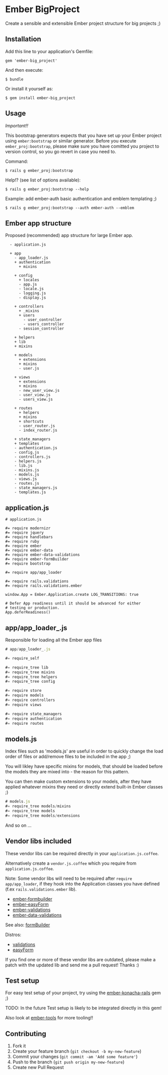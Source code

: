 # Ember BigProject

Create a sensible and extensible Ember project structure for big projects ;)

## Installation

Add this line to your application's Gemfile:

    gem 'ember-big_project'

And then execute:

    $ bundle

Or install it yourself as:

    $ gem install ember-big_project

## Usage

*Important!!*

This bootstrap generators expects that you have set up your Ember project using `ember:bootstrap` or similar generator. Before you execute `ember_proj:bootstrap`, please make sure you have comitted you project to version control, so you go revert in case you need to.

Command:

    $ rails g ember_proj:bootstrap

Help!? (see list of options available):

    $ rails g ember_proj:bootstrap --help

Example: add ember-auth basic authentication and emblem templating ;)

    $ rails g ember_proj:bootstrap --auth ember-auth --emblem

## Ember app structure

Proposed (recommended) app structure for large Ember app.

```
  - application.js

  + app
    - app_loader.js
    + authentication
      + mixins  

    + config
      + locales
      - app.js
      - locale.js
      - logging.js
      - display.js

    + controllers
      + _mixins
      + users
        - user_controller
        - users_controller
      - session_controller

    + helpers
    + lib  
    + mixins

    + models
      + extensions
      + mixins  
      - user.js  

    + views
      + extensions
      + mixins
      - new_user_view.js
      - user_view.js
      - users_view.js

    + routes
      + helpers
      + mixins
      + shortcuts
      - user_router.js
      - index_router.js

    + state_managers
    + templates
    - authentication.js
    - config.js
    - controllers.js
    - helpers.js
    - lib.js
    - mixins.js
    - models.js
    - views.js
    - routes.js
    - state_managers.js
    - templates.js
```

## application.js

```
# application.js

#= require modernizr
#= require jquery
#= require handlebars
#= require ruby
#= require ember
#= require ember-data
#= require ember-data-validations
#= require ember-formBuilder
#= require bootstrap

#= require app/app_loader

#= require rails.validations
#= require rails.validations.ember

window.App = Ember.Application.create LOG_TRANSITIONS: true

# Defer App readiness until it should be advanced for either
# testing or production.
App.deferReadiness()

```

## app/app_loader_.js

Responsible for loading all the Ember app files

```javascript
# app/app_loader_.js

#= require_self

#= require_tree lib
#= require_tree mixins
#= require_tree helpers
#= require_tree config

#= require store
#= require models
#= require controllers
#= require views

#= require state_managers
#= require authentication
#= require routes

```

## models.js

Index files such as 'models.js' are useful in order to quickly change the load order of files or add/remove files to be included in the app ;)

You will likley have specific mixins for models, that should be loaded before the models they are mixed into - the reason for this pattern.

You can then make custom extensions to your models, after they have applied whatever mixins they need or directly extend built-in Ember classes ;)

```javascript
# models.js
#= require_tree models/mixins
#= require_tree models
#= require_tree models/extensions
```

And so on ...

## Vendor libs included

These vendor libs can be required directly in your `application.js.coffee`. 

Alternatively create a `vendor.js.coffee` which you require from `application.js.coffee`. 

Note: Some vendor libs will need to be required after `require app/app_loader`, if they hook into the Application classes you have defined (f.ex `rails.validations.ember` lib).

* [ember-formbuilder](https://github.com/luan/ember-formbuilder)
* [ember-easyForm](https://github.com/dockyard/ember-easyForm)
* [ember-validations](https://github.com/dockyard/ember-validations)
* [ember-data-validations](https://github.com/Myslik/ember-data-validations)

See also: [formBuilder](http://luansantos.com/2012/03/19/introducing-ember-formbuilder/)

Distros:

* [validations](https://github.com/dockyard/ember-builds/tree/master/validations)
* [easyForm](https://github.com/dockyard/ember-builds/tree/master/easyForm)


If you find one or more of these vendor libs are outdated, please make a patch with the updated lib and send me a pull request! Thanks :)

## Test setup

For easy test setup of your project, try using the [ember-konacha-rails](https://github.com/kristianmandrup/ember-konacha-rails) gem ;)

TODO: In the future Test setup is likely to be integrated directly in this gem!

Also look at [ember-tools](https://github.com/rpflorence/ember-tools) for more tooling!!

## Contributing

1. Fork it
2. Create your feature branch (`git checkout -b my-new-feature`)
3. Commit your changes (`git commit -am 'Add some feature'`)
4. Push to the branch (`git push origin my-new-feature`)
5. Create new Pull Request
